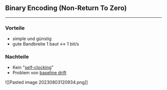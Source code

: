 
## Binary Encoding (Non-Return To Zero)
---
### Vorteile
- simple und günstig
- gute Bandbreite 1 baut $\leftrightarrow$ 1 bit/s 

### Nachteile
- Kein "[self-clocking](self%20clocking-baseline%20drift.md)"
- Problem von [baseline drift](self%20clocking-baseline%20drift.md)

![[Pasted image 20230803120934.png]]